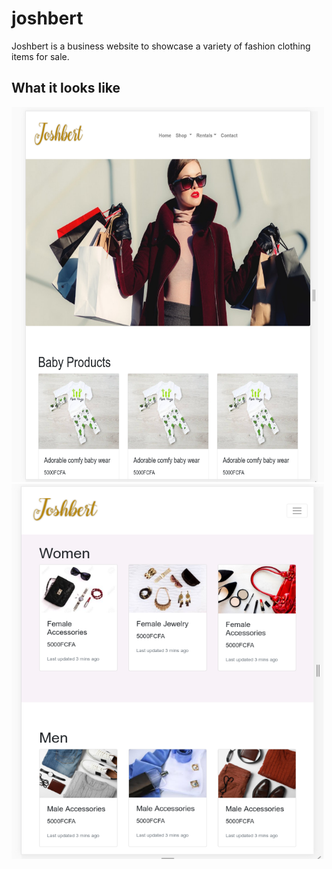 # joshbert
Joshbert is a business website to showcase a variety of fashion clothing items for sale.

## What it looks like
<img src="https://github.com/yland/joshbert/blob/master/sreenshots/joshbert-home.png" width="500" height="600">
<img src="https://github.com/yland/joshbert/blob/master/sreenshots/joshbert-lower-home-part.png" width="500" height="600">
